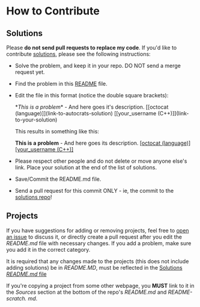 How to Contribute
==================

## Solutions

Please **do not send pull requests to replace my code**. If you'd like to contribute [solutions](https://github.com/thekarangoel/Projects-Solutions), please see the following instructions:

- Solve the problem, and keep it in your repo. DO NOT send a merge request yet.

- Find the problem in this [README](https://github.com/thekarangoel/Projects-Solutions/blob/master/README.md) file.

- Edit the file in this format (notice the double square brackets):

    \**This is a problem** - And here goes it's description. \[[octocat (language)]]\(link-to-autocrats-solution) \[[your_username (C++)]]\(link-to-your-solution)
    
    This results in something like this:
    
    **This is a problem** - And here goes its description. [[octocat (language)]](link-to-autocrats-solution) [[your_username (C++)]](link-to-your-solution)

- Please respect other people and do not delete or move anyone else's link. Place your solution at the end of the list of solutions.

- Save/Commit the README.md file.

- Send a pull request for this commit ONLY - ie, the commit to the [solutions repo](https://github.com/thekarangoel/Projects-Solutions)!


## Projects

If you have suggestions for adding or removing projects, feel free to [open an issue](https://github.com/thekarangoel/Projects/issues/new) to discuss it, or directly create a pull request after you edit the *README.md* file with necessary changes. If you add a problem, make sure you add it in the correct category.

It is required that any changes made to the projects (this does not include adding solutions) be in *README.MD*, must be reflected in the [Solutions *README.md* file](https://github.com/thekarangoel/Projects-Solutions/blob/master/README.md)

If you're copying a project from some other webpage, you **MUST** link to it in the *Sources* section at the bottom of the repo's *README.md* and *README-scratch. md*.
